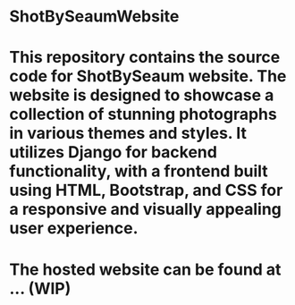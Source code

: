 # ShotBySeaumWebsite

# This repository contains the source code for ShotBySeaum website. The website is designed to showcase a collection of stunning photographs in various themes and styles. It utilizes Django for backend functionality, with a frontend built using HTML, Bootstrap, and CSS for a responsive and visually appealing user experience.

# The hosted website can be found at ... (WIP)
